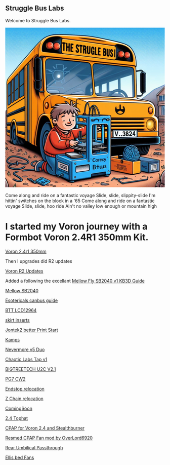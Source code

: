 ## Struggle Bus Labs

Welcome to Struggle Bus Labs.

![Struggle Bus Labs](SBL.jpg)

Come along and ride on a fantastic voyage
Slide, slide, slippity-slide
I'm hittin' switches on the block in a '65
Come along and ride on a fantastic voyage
Slide, slide, hoo ride
Ain't no valley low enough or mountain high


# I started my Voron journey with a Formbot Voron 2.4R1 350mm Kit.

[Voron 2.4r1 350mm](https://www.formbot3d.com/products/voron-24-pro-corexy-3d-printer-kit-with-hdmi-5-touch-screen?VariantsId=10486)

Then I upgrades did R2 updates

[Voron R2 Updates](https://github.com/VoronDesign/Voron-2/releases)

Added a following the excellant [Mellow Fly SB2040 v1 KB3D Guide](https://wiki.kb-3d.com/home/mellow/voron/mellow_sb2040)

[Mellow SB2040](https://github.com/Mellow-3D/Fly-SB2040)

[Esotericals canbus guide](https://github.com/Esoterical/voron_canbus)

[BTT LCD12964](https://www.printables.com/model/351939-voron-24-lcd-display-mod)

[skirt inserts](https://www.printables.com/model/648945-voron-24-skirt-insert)

[Jontek2 better Print Start](https://github.com/jontek2/A-better-print_start-macro)

[Kamps]()

[Nevermore v5 Duo]()

[Chaotic Labs Tap v1]()

[BIGTREETECH U2C V2.1]()

[PG7 CW2]()

[Endstop relocation]()

[Z Chain relocation]()

[ComingSoon]()

[2.4 Tophat](https://www.printables.com/model/571759-voron-24-trident-magnetic-tophat-35mm-66mm-beta-re)

[CPAP for Voron 2.4 and Stealthburner](https://github.com/ogland/Printer-mods/tree/main/V2/CPAP)

[Resmed CPAP Fan mod by OverLord6920](https://github.com/runtpacket/Struggle-Bus-Labs/tree/main/Mods/CPAP%20FAN)

[Rear Umbilical Passthrough](https://github.com/tanaes/whopping_Voron_mods/tree/f64cd56fe2baac4348ac56e3d0e70f4577013d7e/umbilical_passthrough)

[Ellis bed Fans](https://github.com/VoronDesign/VoronUsers/tree/master/printer_mods/Ellis/Bed_Fans)

